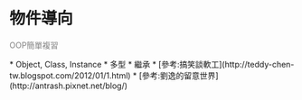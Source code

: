 # 物件導向
 <p><font color=grey>OOP簡單複習</font></p>
* Object, Class, Instance
* 多型
* 繼承
* [參考:搞笑談軟工](http://teddy-chen-tw.blogspot.com/2012/01/1.html)
* [參考:劉逸的留意世界](http://antrash.pixnet.net/blog/)
